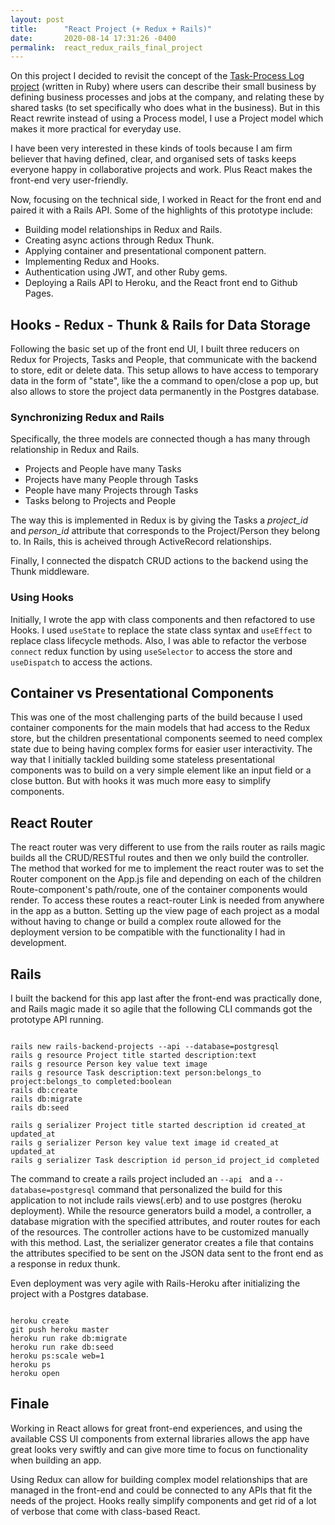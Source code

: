 ```yaml
---
layout: post
title:      "React Project (+ Redux + Rails)"
date:       2020-08-14 17:31:26 -0400
permalink:  react_redux_rails_final_project
---
```



On this project I decided to revisit the concept of the [Task-Process Log project](https://santiagosalazarpavajeau.github.io/sinatra_cms_portfolio_project_task-process_log) (written in Ruby) where users can describe their small business by defining business processes and jobs at the company, and relating these by shared tasks (to set specifically who does what in the business). But in this React rewrite instead of using a Process model, I use a Project model which makes it more practical for everyday use.

I have been very interested in these kinds of tools because I am firm believer that having defined, clear, and organised sets of tasks keeps everyone happy in collaborative projects and work. Plus React makes the front-end very user-friendly.

Now, focusing on the technical side, I worked in React for the front end and paired it with a Rails API. Some of the highlights of this prototype include:

* Building model relationships in Redux and Rails.
* Creating async actions through Redux Thunk.
* Applying container and presentational component pattern.
* Implementing Redux and Hooks.
* Authentication using JWT, and other Ruby gems.
* Deploying a Rails API to Heroku, and the React front end to Github Pages.

## Hooks - Redux - Thunk & Rails for Data Storage

Following the basic set up of the front end UI, I built three reducers on Redux for Projects, Tasks and People, that communicate with the backend to store, edit or delete data. This setup allows to have access to temporary data in the form of "state", like the a command to open/close a pop up, but also allows to store the project data permanently in the Postgres database. 

### Synchronizing Redux and Rails

Specifically, the three models are connected though a has many through relationship in Redux and Rails. 

* Projects and People have many Tasks
* Projects have many People through Tasks
* People have many Projects through Tasks
* Tasks belong to Projects and People

The way this is implemented in Redux is by giving the Tasks a *project_id* and *person_id* attribute that corresponds to the Project/Person they belong to. In Rails, this is acheived through ActiveRecord relationships.

Finally, I connected the dispatch CRUD actions to the backend using the Thunk middleware.

### Using Hooks

Initially, I wrote the app with class components and then refactored to use Hooks. I used `useState` to replace the state class syntax and `useEffect` to replace class lifecycle methods. Also, I was able to refactor the verbose `connect` redux function by using `useSelector` to access the store and `useDispatch` to access the actions.

## Container vs Presentational Components

This was one of the most challenging parts of the build because I used container components for the main models that had access to the Redux store, but the children presentational components seemed to need complex state due to being having complex forms for easier user interactivity. The way that I initially tackled building some stateless presentational components was to build on a very simple element like an input field or a close button. But with hooks it was much more easy to simplify components.

## React Router

The react router was very different to use from the rails router as rails magic builds all the CRUD/RESTful routes and then we only build the controller. The method that worked for me to implement the react router was to set the Router component on the App.js file and depending on each of the children Route-component's path/route, one of the container components would render. To access these routes a react-router Link is needed from anywhere in the app as a button. Setting up the view page of each project as a modal without having to change or build a complex route allowed for the deployment version to be compatible with the functionality I had in development.

## Rails

I built the backend for this app last after the front-end was practically done, and Rails magic made it so agile that the following CLI commands got the prototype API running.

```

rails new rails-backend-projects --api --database=postgresql
rails g resource Project title started description:text
rails g resource Person key value text image
rails g resource Task description:text person:belongs_to project:belongs_to completed:boolean
rails db:create 
rails db:migrate 
rails db:seed

rails g serializer Project title started description id created_at updated_at
rails g serializer Person key value text image id created_at updated_at
rails g serializer Task description id person_id project_id completed

```

The command to create a rails project included an ```--api ``` and a ```--database=postgresql``` command that personalized the build for this application to not include rails views(.erb) and to use postgres (heroku deployment). While the resource generators build a model, a controller, a database migration with the specified attributes, and router routes for each of the resources. The controller actions have to be customized manually with this method. Last, the serializer generator creates a file that contains the attributes specified to be sent on the JSON data sent to the front end as a response in redux thunk.

Even deployment was very agile with Rails-Heroku after initializing the project with a Postgres database.

```

heroku create
git push heroku master
heroku run rake db:migrate
heroku run rake db:seed
heroku ps:scale web=1
heroku ps
heroku open

```

## Finale

Working in React allows for great front-end experiences, and using the available CSS UI components from external libraries allows the app have great looks very swiftly and can give more time to focus on functionality when building an app. 

Using Redux can allow for building complex model relationships that are managed in the front-end and could be connected to any APIs that fit the needs of the project. Hooks really simplify components and get rid of a lot of verbose that come with class-based React.
